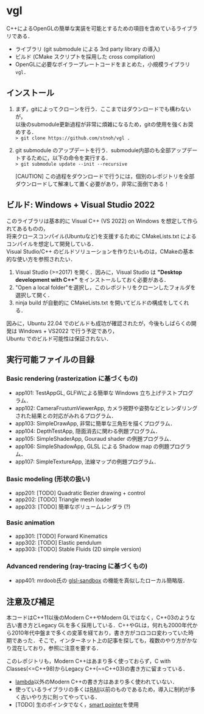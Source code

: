 # vgl

C++によるOpenGLの簡単な実装を可能とするための項目を含めているライブラリである．  

- ライブラリ (git submodule による 3rd party library の導入)  
- ビルド (CMake スクリプトを採用した cross compilation)  
- OpenGLに必要なボイラープレートコードをまとめた，小規模ライブラリ `vgl`．  


## インストール

1. まず，gitによってクローンを行う．ここまではダウンロードでも構わないが，  
  以後のsubmodule更新過程が非常に煩雑になるため，gitの使用を強くお奨めする．  
    `> git clone https://github.com/stnoh/vgl .  `

2. git submodule のアップデートを行う．submodule内部のも全部アップデートするために，以下の命令を実行する．  
    `> git submodule update --init --recursive  `

    [CAUTION] この過程をダウンロードで行うには，個別のレポジトリを全部ダウンロードして解凍して置く必要があり，非常に面倒である！


## ビルド: Windows + Visual Studio 2022

このライブラリは基本的に Visual C++ (VS 2022) on Windows を想定して作られてあるものの，  
将来クロースコンパイル(Ubuntuなど)を支援するために CMakeLists.txt によるコンパイルを想定して開発している．  
Visual Studio/C++ のビルドソリューションを作りたいものは，CMakeの基本的な使い方を参照されたい．  

1. Visual Studio (>=2017) を開く．因みに，Visual Studio は **"Desktop development with C++"** をインストールしておく必要がある．  
2. "Open a local folder"を選択し，このレポジトリをクローンしたフォルダを選択して開く．  
3. ninja build が自動的に CMakeLists.txt を開いてビルドの構成をしてくれる．  

因みに，Ubuntu 22.04 でのビルドも成功が確認されたが，今後もしばらくの開発は Windows + VS2022 で行う予定であり，  
Ubuntu でのビルド可能性は保証されない．  


## 実行可能ファイルの目録

### Basic rendering (rasterization に基づくもの)

- app101: TestAppGL, GLFWによる簡単な Windows 立ち上げテストプログラム．  
- app102: CameraFrustumViewerApp, カメラ視野や姿勢などとレンダリングされた結果との対応がみれるプログラム．  
- app103: SimpleDrawApp, 非常に簡単な三角形を描くプログラム．  
- app104: DepthTestApp, 隠面消去に関わる例題プログラム．  
- app105: SimpleShaderApp, Gouraud shader の例題プログラム．  
- app106: SimpleShadowApp, GLSL による Shadow map の例題プログラム．  
- app107: SimpleTextureApp, 法線マップの例題プログラム．  

### Basic modeling (形状の扱い)  

- app201: [TODO] Quadratic Bezier drawing + control  
- app202: [TODO] Triangle mesh loader  
- app203: [TODO] 簡単なボリュームレンダラ (?)  

### Basic animation  

- app301: [TODO] Forward Kinematics  
- app302: [TODO] Elastic pendulum  
- app303: [TODO] Stable Fluids (2D simple version)  

### Advanced rendering (ray-tracing に基づくもの)

- app401: mrdoob氏の [glsl-sandbox](https://github.com/mrdoob/glsl-sandbox) の機能を真似したローカル簡略版．  


## 注意及び補足

本コードはC++11以後のModern C++やModern GLではなく，C++03のような古い書き方とLegacy GLを多く採用している．C++やGLは，何れも2000年代から2010年代中盤まで多くの変革を経ており，書き方がコロコロ変わっていた時期であった．そこで，インターネット上の記事を探しても，複数のやり方がかなり混在しており，参照に注意を要する．  

このレポジトリも，Modern C++はあまり多く使っておらず，C with Classes(<=C++98)からLegacy C++(~=C++03)の書き方に留まっている．  
- [lambda](https://en.cppreference.com/w/cpp/language/lambda.html)以外のModern C++の書き方はあまり多く使われていない．  
- 使っているライブラリの多くは[RAII](https://en.cppreference.com/w/cpp/language/raii.html)以前のものであるため，導入に制約が多く古いやり方に則ってやっている．  
- [TODO] 生のポインタでなく，[smart pointer](https://en.cppreference.com/w/cpp/memory.html#Smart_pointers)を使用  

